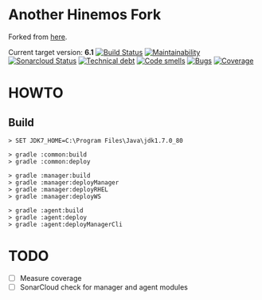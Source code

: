 # Another Hinemos Fork

Forked from [here](https://github.com/hinemos/hinemos).

Current target version: **6.1**
[![Build Status](https://travis-ci.org/pango853/hinemos.svg?branch=6.1g)](https://travis-ci.org/pango853/hinemos)
[![Maintainability](https://api.codeclimate.com/v1/badges/56927da1c9becc9ae9fe/maintainability)](https://codeclimate.com/github/pango853/hinemos/maintainability)
[![Sonarcloud Status](https://sonarcloud.io/api/project_badges/measure?project=pango853_hinemos&metric=alert_status)](https://sonarcloud.io/dashboard?id=pango853_hinemos)
[![Technical debt](https://sonarcloud.io/api/project_badges/measure??key=pango853_hinemos&metric=sqale_index)](https://sonarcloud.io/component_measures?id=pango853_hinemos&metric=sqale_index)
[![Code smells](https://sonarcloud.io/api/project_badges/measure??key=pango853_hinemos&metric=code_smells)](https://sonarcloud.io/component_measures?id=pango853_hinemos&metric=code_smells)
[![Bugs](https://sonarcloud.io/api/project_badges/measure??key=pango853_hinemos&metric=bugs)](https://sonarcloud.io/component_measures?id=pango853_hinemos&metric=bugs)
[![Coverage](https://sonarcloud.io/api/project_badges/measure??key=pango853_hinemos&metric=coverage)](https://sonarcloud.io/component_measures?id=pango853_hinemos&metric=coverage)


# HOWTO

## Build
```
> SET JDK7_HOME=C:\Program Files\Java\jdk1.7.0_80

> gradle :common:build
> gradle :common:deploy

> gradle :manager:build
> gradle :manager:deployManager
> gradle :manager:deployRHEL
> gradle :manager:deployWS

> gradle :agent:build
> gradle :agent:deploy
> gradle :agent:deployManagerCli
```

# TODO

- [ ] Measure coverage
- [ ] SonarCloud check for manager and agent modules
